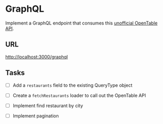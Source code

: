 # GraphQL

Implement a GraphQL endpoint that consumes this [unofficial OpenTable API](https://opentable.herokuapp.com/).

## URL

[http://localhost:3000/graphql](http://localhost:3000/graphql)

## Tasks

- [ ] Add a `restaurants` field to the existing QueryType object

- [ ] Create a `fetchRestaurants` loader to call out the OpenTable API

- [ ] Implement find restaurant by city

- [ ] Implement pagination
